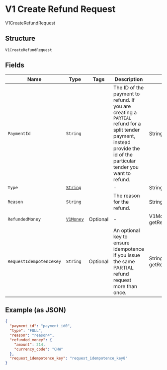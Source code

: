 
# V1 Create Refund Request

V1CreateRefundRequest

## Structure

`V1CreateRefundRequest`

## Fields

| Name | Type | Tags | Description | Getter |
|  --- | --- | --- | --- | --- |
| `PaymentId` | `String` |  | The ID of the payment to refund. If you are creating a `PARTIAL`<br>refund for a split tender payment, instead provide the id of the<br>particular tender you want to refund. | String getPaymentId() |
| `Type` | [`String`](/doc/models/v1-create-refund-request-type.md) |  | - | String getType() |
| `Reason` | `String` |  | The reason for the refund. | String getReason() |
| `RefundedMoney` | [`V1Money`](/doc/models/v1-money.md) | Optional | - | V1Money getRefundedMoney() |
| `RequestIdempotenceKey` | `String` | Optional | An optional key to ensure idempotence if you issue the same PARTIAL refund request more than once. | String getRequestIdempotenceKey() |

## Example (as JSON)

```json
{
  "payment_id": "payment_id0",
  "type": "FULL",
  "reason": "reason4",
  "refunded_money": {
    "amount": 214,
    "currency_code": "CHW"
  },
  "request_idempotence_key": "request_idempotence_key8"
}
```

